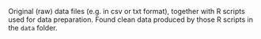 Original (raw) data files (e.g. in csv or txt format), together with R scripts used for data preparation.
Found clean data produced by those R scripts in the `data` folder.
